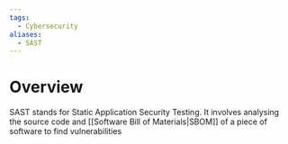 ```yaml
---
tags:
  - Cybersecurity
aliases:
  - SAST
---
```

# Overview
SAST stands for Static Application Security Testing. It involves analysing the source code and [[Software Bill of Materials|SBOM]] of a piece of software to find vulnerabilities